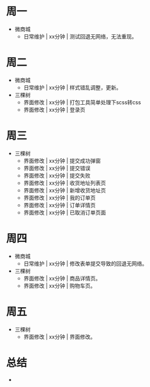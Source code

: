 # 周一
* 微商城
    - 日常维护 | xx分钟 | 测试回退无网络，无法重现。

# 周二
* 微商城
    - 日常维护 | xx分钟 | 样式错乱调整，更新。
* 三棵树
    - 界面修改 | xx分钟 | 打包工具简单处理下scss转css
    - 界面修改 | xx分钟 | 登录页

# 周三
* 三棵树
    - 界面修改 | xx分钟 | 提交成功弹窗
    - 界面修改 | xx分钟 | 提交错误
    - 界面修改 | xx分钟 | 提交失败
    - 界面修改 | xx分钟 | 收货地址列表页
    - 界面修改 | xx分钟 | 新增收货地址页
    - 界面修改 | xx分钟 | 我的订单页
    - 界面修改 | xx分钟 | 订单详情页
    - 界面修改 | xx分钟 | 已取消订单页面

# 周四
* 微商城
    - 日常维护 | xx分钟 | 修改表单提交导致的回退无网络。
* 三棵树
    - 界面修改 | xx分钟 | 商品详情页。
    - 界面修改 | xx分钟 | 购物车页。

# 周五
* 三棵树
    - 界面修改 | xx分钟 | 界面修改。

# 总结
*

